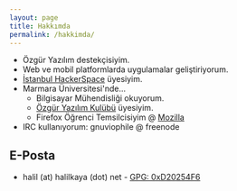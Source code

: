 ```yaml
---
layout: page
title: Hakkımda 
permalink: /hakkimda/
---
```


- Özgür Yazılım destekçisiyim.
- Web ve mobil platformlarda uygulamalar geliştiriyorum.
- [İstanbul HackerSpace](http://istanbulhs.org/) üyesiyim.
- Marmara Üniversitesi'nde...
  - Bilgisayar Mühendisliği okuyorum.
  - [Özgür Yazılım Kulübü](https://twitter.com/gnumarmara) üyesiyim.
  - Firefox Öğrenci Temsilcisiyim @ [Mozilla](https://mozillians.org/en-US/u/gnuviophile/)
- IRC kullanıyorum: gnuviophile @ freenode

## E-Posta
- halil (at) halilkaya (dot) net - [GPG: 0xD20254F6](http://pgp.mit.edu/pks/lookup?search=halil%40halilkaya.net&op=index)
